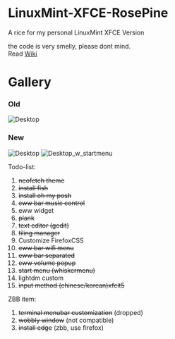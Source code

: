 # LinuxMint-XFCE-RosePine
A rice for my personal LinuxMint XFCE Version   

the code is very smelly, please dont mind.  
Read [Wiki](https://github.com/MikeTeok/LinuxMint-XFCE-RosePine/wiki)

# Gallery  
### Old
![Desktop](https://github.com/user-attachments/assets/f7b77588-d3d1-4b07-80a1-1a1a5297c234) 

### New

![Desktop](https://github.com/user-attachments/assets/fdf88d04-49ec-4234-a436-d9dacde22179)
![Desktop_w_startmenu](https://github.com/user-attachments/assets/fba8c2da-6c33-4f96-8cae-1910d7f6a019)



Todo-list:
1. ~~neofetch theme~~
2. ~~install fish~~
3. ~~install oh my posh~~
7. ~~eww bar music control~~
8. eww widget
9. ~~plank~~
10. ~~text editor (gedit)~~
11. ~~tiling manager~~
12. Customize FirefoxCSS
13. ~~eww bar wifi menu~~
14. ~~eww bar separated~~
15. ~~eww volume popup~~
16. ~~start menu (whiskermenu)~~
17. lightdm custom
18. ~~input method (chinese/korean)xfcit5~~

ZBB item:  
1. ~~terminal menubar customization~~ (dropped)
2. ~~wobbly window~~ (not compatible)
3. ~~install edge~~ (zbb, use firefox)

